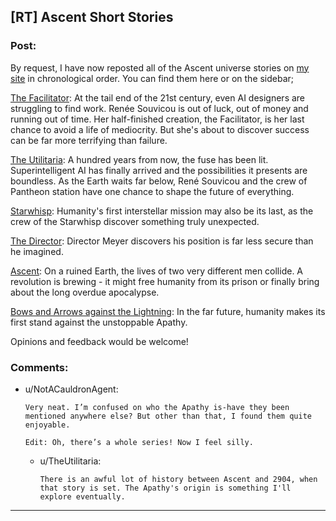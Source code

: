 ## [RT] Ascent Short Stories

### Post:

By request, I have now reposted all of the Ascent universe stories on [my site](https://ascentuniverse.wordpress.com/) in chronological order. You can find them here or on the sidebar;


[The Facilitator](https://ascentuniverse.wordpress.com/the-facilitator-2099/): At the tail end of the 21st century, even AI designers are struggling to find work. Renée Souvicou is out of luck, out of money and running out of time. Her half-finished creation, the Facilitator, is her last chance to avoid a life of mediocrity. But she's about to discover success can be far more terrifying than failure.


[The Utilitaria](https://ascentuniverse.wordpress.com/the-utilitaria-2112/): A hundred years from now, the fuse has been lit. Superintelligent AI has finally arrived and the possibilities it presents are boundless. As the Earth waits far below, René Souvicou and the crew of Pantheon station have one chance to shape the future of everything.


[Starwhisp](https://ascentuniverse.wordpress.com/starwhisp-2310/): Humanity's first interstellar mission may also be its last, as the crew of the Starwhisp discover something truly unexpected.


[The Director](https://ascentuniverse.wordpress.com/the-director-2409/): Director Meyer discovers his position is far less secure than he imagined.

[Ascent](https://ascentuniverse.wordpress.com/2017/09/28/chapter-1-necessity/): On a ruined Earth, the lives of two very different men collide. A revolution is brewing - it might free humanity from its prison or finally bring about the long overdue apocalypse. 

[Bows and Arrows against the Lightning](https://ascentuniverse.wordpress.com/bows-and-arrows-against-the-lightning-2904/): In the far future, humanity makes its first stand against the unstoppable Apathy.


Opinions and feedback would be welcome!

### Comments:

- u/NotACauldronAgent:
  ```
  Very neat. I’m confused on who the Apathy is-have they been mentioned anywhere else? But other than that, I found them quite enjoyable. 

  Edit: Oh, there’s a whole series! Now I feel silly.
  ```

  - u/TheUtilitaria:
    ```
    There is an awful lot of history between Ascent and 2904, when that story is set. The Apathy's origin is something I'll explore eventually.
    ```

---


